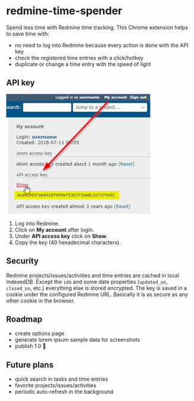 redmine-time-spender
====================

Spend less time with Redmine time tracking.
This Chrome extension helps to save time with:
* no need to log into Redmine because every action is done with the API key
* check the registered time entries with a click/hotkey
* duplicate or change a time entry with the speed of light

API key
-------

![key](API-key.png)

1. Log into Redmine.
1. Click on **My account** after login.
2. Under **API access key** click on **Show**.
3. Copy the *key* (40 hexadecimal characters).

Security
--------

Redmine projects/issues/activities and time entries are cached in local IndexedDB.
Except the `id`s and some date properties (`updated_on`, `closed_on`, etc.) everything else is stored encrypted.
The key is saved in a cookie under the configured Redmine URL.
Basically it is as secure as any other cookie in the browser.

Roadmap
-------
* create options page
* generate lorem ipsum sample data for screenshots
* publish 1.0 🍰

Future plans
------------
* quick search in tasks and time entries
* favorite projects/issues/activities
* periodic auto-refresh in the background